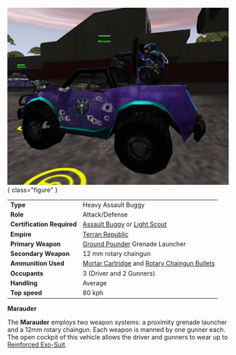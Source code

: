 ![-colored Marauder](../images/Marauder.jpg){ class="figure" }

|                            |                                                                                                                               |
| -------------------------- | ----------------------------------------------------------------------------------------------------------------------------- |
| **Type**                   | Heavy Assault Buggy                                                                                                           |
| **Role**                   | Attack/Defense                                                                                                                |
| **Certification Required** | [Assault Buggy](<../certifications/Assault_Buggy_(Certification).md>) or [Light Scout](../certifications/Light_Scout.md)      |
| **Empire**                 | [Terran Republic](../terminology/Terran_Republic.md)                                                                                  |
| **Primary Weapon**         | [Ground Pounder](../terminology/Ground_Pounder.md) Grenade Launcher                                                           |
| **Secondary Weapon**       | 12 mm rotary chaingun                                                                                                         |
| **Ammunition Used**        | [Mortar Cartridge](../ammunition/Mortar_Cartridge.md) and [Rotary Chaingun Bullets](../ammunition/Rotary_Chaingun_Bullets.md) |
| **Occupants**              | 3 (Driver and 2 Gunners)                                                                                                      |
| **Handling**               | Average                                                                                                                       |
| **Top speed**              | 80 kph                                                                                                                        |

**Marauder**

The **Marauder** employs two weapon systems: a proximity grenade launcher and a
12mm rotary chaingun. Each weapon is manned by one gunner each. The open cockpit
of this vehicle allows the driver and gunners to wear up to
[Reinforced Exo-Suit](../armor/Reinforced_Exo-Suit.md).
